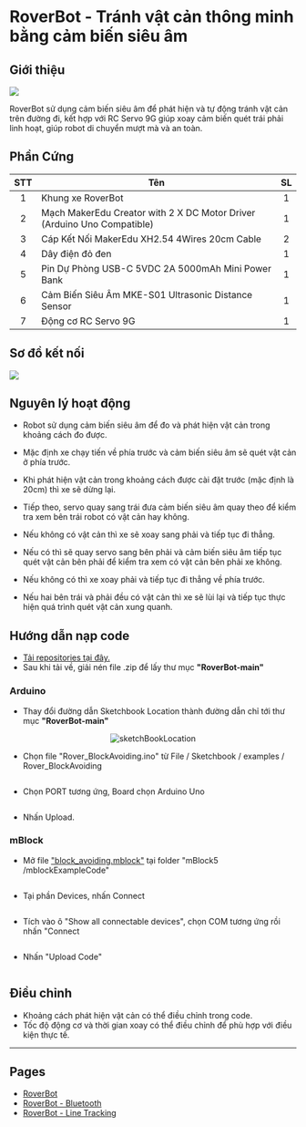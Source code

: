 # RoverBot - Tránh vật cản thông minh bằng cảm biến siêu âm

## Giới thiệu

![](/image/obstacleAvoiding_truocCheoTrai_logo.png)

RoverBot sử dụng cảm biến siêu âm để phát hiện và tự động tránh vật cản trên đường đi, kết hợp với RC Servo 9G giúp xoay cảm biến quét trái phải linh hoạt, giúp robot di chuyển mượt mà và an toàn.

## Phần Cứng

| STT | Tên                                                                     | SL |
|:---:|-------------------------------------------------------------------------|:--:|
|  1  | Khung xe RoverBot                                                       |  1 |
|  2  | Mạch MakerEdu Creator with 2 X DC Motor Driver (Arduino Uno Compatible) |  1 |
|  3  | Cáp Kết Nối MakerEdu XH2.54 4Wires 20cm Cable                           |  2 |
|  4  | Dây điện đỏ đen                                                         |  1 |
|  5  | Pin Dự Phòng USB-C 5VDC 2A 5000mAh Mini Power Bank                      |  1 |
|  6  | Cảm Biến Siêu Âm MKE-S01 Ultrasonic Distance Sensor                     |  1 |
| 7   | Động cơ RC Servo 9G                                                     |  1 |

## Sơ đồ kết nối

![](/image/cirkit_obstacleAvoiding.png)

## Nguyên lý hoạt động

- Robot sử dụng cảm biến siêu âm để đo và phát hiện vật cản trong khoảng cách đo được.

- Mặc định xe chạy tiến về phía trước và cảm biến siêu âm sẽ quét vật cản ở phía trước.

- Khi phát hiện vật cản trong khoảng cách được cài đặt trước (mặc định là 20cm) thì xe sẽ dừng lại.

- Tiếp theo, servo quay sang trái đưa cảm biến siêu âm quay theo để kiểm tra xem bên trái robot có vật cản hay không.

- Nếu không có vật cản thì xe sẽ xoay sang phải và tiếp tục đi thẳng.

- Nếu có thì sẽ quay servo sang bên phải và cảm biến siêu âm tiếp tục quét vật cản bên phải để kiểm tra xem có vật cản bên phải xe không.

- Nếu không có thì xe xoay phải và tiếp tục đi thẳng về phía trước.

- Nếu hai bên trái và phải đều có vật cản thì xe sẽ lùi lại và tiếp tục thực hiện quá trình quét vật cản xung quanh.

## Hướng dẫn nạp code

- [Tải repositories tại đây.](https://github.com/makerlabvn/RoverBot/archive/refs/heads/main.zip)
- Sau khi tải về, giải nén file .zip để lấy thư mục **"RoverBot-main"**

### Arduino

- Thay đổi đường dẫn Sketchbook Location thành đường dẫn chỉ tới thư mục **"RoverBot-main"**

<div style="text-align: center;">
    <img src="../../image/sketchBookLoc.png" alt="sketchBookLocation">
</div>

- Chọn file "Rover_BlockAvoiding.ino" từ File / Sketchbook / examples / Rover_BlockAvoiding

<div style="text-align: center;">
    <img src="../../image/blockAvoidingExample.png" alt="">
</div>

- Chọn PORT tương ứng, Board chọn Arduino Uno

<div style="text-align: center;">
    <img src="../../image/boardArduinoUno.png" alt="">
</div>

- Nhấn Upload.

### mBlock

- Mở file ["block_avoiding.mblock"](../../mBlock5/mblockExampleCode/block_avoiding.mblock) tại folder "mBlock5 /mblockExampleCode"

<div style="text-align: center;">
    <img src="../../image/blockAvoidingExampleMblock.png" alt="">
</div>

- Tại phần Devices, nhấn Connect
<div style="text-align: center;">
    <img src="../../image/mblockConnect.png" alt="">
</div>

- Tích vào ô "Show all connectable devices", chọn COM tương ứng rồi nhấn "Connect
<div style="text-align: center;">
    <img src="../../image/mblockShowAllConnectAble.png" alt="">
</div>

- Nhấn "Upload Code"
<div style="text-align: center;">
    <img src="../../image/mblockUpload.png" alt="">
</div>

## Điều chỉnh

- Khoảng cách phát hiện vật cản có thể điều chỉnh trong code.
- Tốc độ động cơ và thời gian xoay có thể điều chỉnh để phù hợp với điều kiện thực tế.

---

## Pages

- [RoverBot](/README.md)
- [RoverBot - Bluetooth](/examples/Rover_Bluetooth/readme.md)
- [RoverBot - Line Tracking](/examples/Rover_LineTracking/readme.md)
